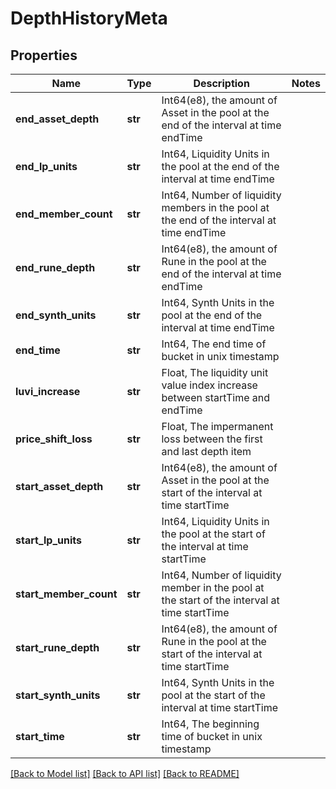 # DepthHistoryMeta

## Properties
Name | Type | Description | Notes
------------ | ------------- | ------------- | -------------
**end_asset_depth** | **str** | Int64(e8), the amount of Asset in the pool at the end of the interval at time endTime  | 
**end_lp_units** | **str** | Int64, Liquidity Units in the pool at the end of the interval at time endTime | 
**end_member_count** | **str** | Int64, Number of liquidity members in the pool at the end of the interval at time endTime | 
**end_rune_depth** | **str** | Int64(e8), the amount of Rune in the pool at the end of the interval at time endTime  | 
**end_synth_units** | **str** | Int64, Synth Units in the pool at the end of the interval at time endTime | 
**end_time** | **str** | Int64, The end time of bucket in unix timestamp | 
**luvi_increase** | **str** | Float, The liquidity unit value index increase between startTime and endTime  | 
**price_shift_loss** | **str** | Float, The impermanent loss between the first and last depth item | 
**start_asset_depth** | **str** | Int64(e8), the amount of Asset in the pool at the start of the interval at time startTime  | 
**start_lp_units** | **str** | Int64, Liquidity Units in the pool at the start of the interval at time startTime  | 
**start_member_count** | **str** | Int64, Number of liquidity member in the pool at the start of the interval at time startTime  | 
**start_rune_depth** | **str** | Int64(e8), the amount of Rune in the pool at the start of the interval at time startTime  | 
**start_synth_units** | **str** | Int64, Synth Units in the pool at the start of the interval at time startTime  | 
**start_time** | **str** | Int64, The beginning time of bucket in unix timestamp | 

[[Back to Model list]](../README.md#documentation-for-models) [[Back to API list]](../README.md#documentation-for-api-endpoints) [[Back to README]](../README.md)

